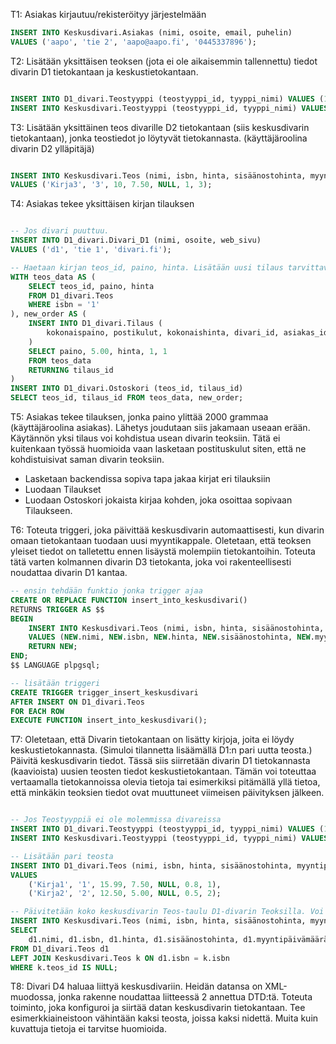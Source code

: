 T1: Asiakas kirjautuu/rekisteröityy järjestelmään

```sql
INSERT INTO Keskusdivari.Asiakas (nimi, osoite, email, puhelin)
VALUES ('aapo', 'tie 2', 'aapo@aapo.fi', '0445337896');
```

T2: Lisätään yksittäisen teoksen (jota ei ole aikaisemmin tallennettu) tiedot divarin D1 tietokantaan ja
keskustietokantaan.

```sql

INSERT INTO D1_divari.Teostyyppi (teostyyppi_id, tyyppi_nimi) VALUES (1, 'Kirja1'), (2, 'Kirja2');
INSERT INTO Keskusdivari.Teostyyppi (teostyyppi_id, tyyppi_nimi) VALUES (1, 'Kirja1'), (2, 'Kirja2');

```

T3: Lisätään yksittäinen teos divarille D2 tietokantaan (siis keskusdivarin tietokantaan), jonka teostiedot jo
löytyvät tietokannasta. (käyttäjäroolina divarin D2 ylläpitäjä)

```sql

INSERT INTO Keskusdivari.Teos (nimi, isbn, hinta, sisäänostohinta, myyntipäivämäärä, paino, teostyyppi_id)
VALUES ('Kirja3', '3', 10, 7.50, NULL, 1, 3);

```

T4: Asiakas tekee yksittäisen kirjan tilauksen

```sql

-- Jos divari puuttuu.
INSERT INTO D1_divari.Divari_D1 (nimi, osoite, web_sivu)
VALUES ('d1', 'tie 1', 'divari.fi');

-- Haetaan kirjan teos_id, paino, hinta. Lisätään uusi tilaus tarvittavilla tiedoilla, luodaan tarvittava Ostoskori.
WITH teos_data AS (
    SELECT teos_id, paino, hinta
    FROM D1_divari.Teos
    WHERE isbn = '1'
), new_order AS (
    INSERT INTO D1_divari.Tilaus (
        kokonaispaino, postikulut, kokonaishinta, divari_id, asiakas_id
    )
    SELECT paino, 5.00, hinta, 1, 1
    FROM teos_data
    RETURNING tilaus_id
)
INSERT INTO D1_divari.Ostoskori (teos_id, tilaus_id)
SELECT teos_id, tilaus_id FROM teos_data, new_order;

```

T5: Asiakas tekee tilauksen, jonka paino ylittää 2000 grammaa (käyttäjäroolina asiakas). Lähetys joudutaan
siis jakamaan useaan erään. Käytännön yksi tilaus voi kohdistua usean divarin teoksiin. Tätä ei kuitenkaan
työssä huomioida vaan lasketaan postituskulut siten, että ne kohdistuisivat saman divarin teoksiin.

- Lasketaan backendissa sopiva tapa jakaa kirjat eri tilauksiin
- Luodaan Tilaukset
- Luodaan Ostoskori jokaista kirjaa kohden, joka osoittaa sopivaan Tilaukseen.

T6: Toteuta triggeri, joka päivittää keskusdivarin automaattisesti, kun divarin omaan tietokantaan tuodaan
uusi myyntikappale. Oletetaan, että teoksen yleiset tiedot on talletettu ennen lisäystä molempiin
tietokantoihin. Toteuta tätä varten kolmannen divarin D3 tietokanta, joka voi rakenteellisesti noudattaa
divarin D1 kantaa.

```sql
-- ensin tehdään funktio jonka trigger ajaa
CREATE OR REPLACE FUNCTION insert_into_keskusdivari()
RETURNS TRIGGER AS $$
BEGIN
    INSERT INTO Keskusdivari.Teos (nimi, isbn, hinta, sisäänostohinta, myyntipäivämäärä, paino, teostyyppi_id)
    VALUES (NEW.nimi, NEW.isbn, NEW.hinta, NEW.sisäänostohinta, NEW.myyntipäivämäärä, NEW.paino, NEW.teostyyppi_id);
    RETURN NEW;
END;
$$ LANGUAGE plpgsql;

-- lisätään triggeri
CREATE TRIGGER trigger_insert_keskusdivari
AFTER INSERT ON D1_divari.Teos
FOR EACH ROW
EXECUTE FUNCTION insert_into_keskusdivari();

```

T7: Oletetaan, että Divarin tietokantaan on lisätty kirjoja, joita ei löydy keskustietokannasta. (Simuloi
tilannetta lisäämällä D1:n pari uutta teosta.) Päivitä keskusdivarin tiedot. Tässä siis siirretään divarin D1
tietokannasta (kaavioista) uusien teosten tiedot keskustietokantaan. Tämän voi toteuttaa vertaamalla
tietokannoissa olevia tietoja tai esimerkiksi pitämällä yllä tietoa, että minkäkin teoksien tiedot ovat
muuttuneet viimeisen päivityksen jälkeen.

```sql

-- Jos Teostyyppiä ei ole molemmissa divareissa
INSERT INTO D1_divari.Teostyyppi (teostyyppi_id, tyyppi_nimi) VALUES (1, 'Kirja1'), (2, 'Kirja2');
INSERT INTO Keskusdivari.Teostyyppi (teostyyppi_id, tyyppi_nimi) VALUES (1, 'Kirja1'), (2, 'Kirja2');

-- Lisätään pari teosta
INSERT INTO D1_divari.Teos (nimi, isbn, hinta, sisäänostohinta, myyntipäivämäärä, paino, teostyyppi_id)
VALUES
    ('Kirja1', '1', 15.99, 7.50, NULL, 0.8, 1),
    ('Kirja2', '2', 12.50, 5.00, NULL, 0.5, 2);

-- Päivitetään koko keskusdivarin Teos-taulu D1-divarin Teoksilla. Voi myös tehdä triggerillä/manuaalisesti.
INSERT INTO Keskusdivari.Teos (nimi, isbn, hinta, sisäänostohinta, myyntipäivämäärä, paino, teostyyppi_id)
SELECT
    d1.nimi, d1.isbn, d1.hinta, d1.sisäänostohinta, d1.myyntipäivämäärä, d1.paino, d1.teostyyppi_id
FROM D1_divari.Teos d1
LEFT JOIN Keskusdivari.Teos k ON d1.isbn = k.isbn
WHERE k.teos_id IS NULL;

```

T8: Divari D4 haluaa liittyä keskusdivariin. Heidän datansa on XML-muodossa, jonka rakenne noudattaa
liitteessä 2 annettua DTD:tä. Toteuta toiminto, joka konfiguroi ja siirtää datan keskusdivarin tietokantaan.
Tee esimerkkiaineistoon vähintään kaksi teosta, joissa kaksi nidettä. Muita kuin kuvattuja tietoja ei tarvitse
huomioida.






